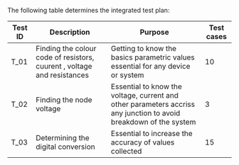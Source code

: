 The following table determines the integrated test plan:

| **Test ID** | **Description**                                              |**Purpose** |**Test cases** |   
|-------------|--------------------------------------------------------------|------------|---------------|
|  T_01       |Finding the colour code of resistors, cuurent , voltage and resistances | Getting to know the basics parametric values essential for any device or system| 10|
|  T_02       |Finding the node voltage| Essential to know the voltage, current and other parameters accriss any junction to avoid breakdown of the system| 3|    
| T_03 | Determining the digital  conversion| Essential to increase the accuracy of values collected| 15 |

